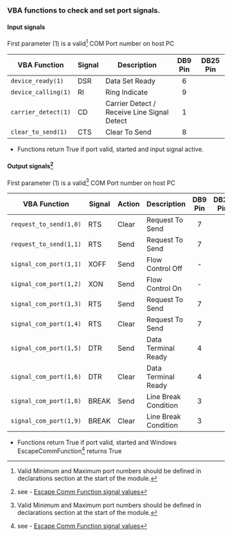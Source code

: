 ### VBA functions to check and set port signals.

#### Input signals


First parameter (1) is a valid[^1] COM Port number on host PC

| VBA Function                  | Signal | Description                                  | DB9 Pin | DB25 Pin | 
| ------------------------------|------- | ---------------------------------------------|:-------:|----------|
| `device_ready(1)`             | DSR    | Data Set Ready                               |    6    |          |
| `device_calling(1)`           | RI     | Ring Indicate                                |    9    |          |
| `carrier_detect(1)`           | CD     | Carrier Detect / Receive Line Signal Detect  |    1    |          |
| `clear_to_send(1)`            | CTS    | Clear To Send                                |    8    |          | 
 
 * Functions return True if port valid, started and input signal active.

#### Output signals[^2]

First parameter (1) is a valid[^1] COM Port number on host PC

| VBA Function                  | Signal | Action | Description                          | DB9 Pin | DB25 Pin | 
| ------------------------------|------- | -------|--------------------------------------|:-------:|----------|
| `request_to_send(1,0)`        | RTS    |  Clear | Request To Send                      |    7    |          |
| `request_to_send(1,1)`        | RTS    |  Send  | Request To Send                      |    7    |          |
| `signal_com_port(1,1)`        | XOFF   |  Send  | Flow Control Off                     |    -    |          |
| `signal_com_port(1,2)`        | XON    |  Send  | Flow Control On                      |    -    |          |
| `signal_com_port(1,3)`        | RTS    |  Send  | Request To Send                      |    7    |          |
| `signal_com_port(1,4)`        | RTS    |  Clear | Request To Send                      |    7    |          |
| `signal_com_port(1,5)`        | DTR    |  Send  | Data Terminal Ready                  |    4    |          |
| `signal_com_port(1,6)`        | DTR    |  Clear | Data Terminal Ready                  |    4    |          |
| `signal_com_port(1,8)`        | BREAK  |  Send  | Line Break Condition                 |    3    |          |
| `signal_com_port(1,9)`        | BREAK  |  Clear | Line Break Condition                 |    3    |          |

 * Functions return True if port valid, started and Windows EscapeCommFunction[^2] returns True 

[^1]: Valid Minimum and Maximum port numbers should be defined in declarations section at the start of the module.
[^2]: see - [Escape Comm Function signal values](https://docs.microsoft.com/en-us/windows/win32/api/winbase/nf-winbase-escapecommfunction)
